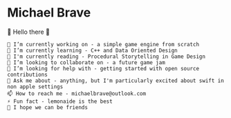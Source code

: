 # Michael Brave

👋 Hello there 👋

    🔭 I’m currently working on - a simple game engine from scratch
    🌱 I’m currently learning - C++ and Data Oriented Design
    📖 I'm currently reading - Procedural Storytelling in Game Design
    👯 I’m looking to collaborate on - a future game jam
    🤔 I’m looking for help with - getting started with open source contributions
    💬 Ask me about - anything, but I'm particularly excited about swift in non apple settings
    📫 How to reach me - michaelbrave@outlook.com
    ⚡ Fun fact - lemonaide is the best
    🤝 I hope we can be friends 